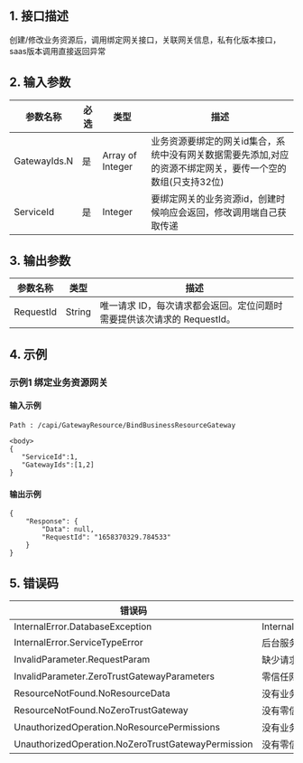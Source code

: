 ## 1. 接口描述




创建/修改业务资源后，调用绑定网关接口，关联网关信息，私有化版本接口，saas版本调用直接返回异常

<div class="rno-api-explorer">
    <div class="rno-api-explorer-inner">
        <div class="rno-api-explorer-hd">
            <div class="rno-api-explorer-title">
            </div>
        </div>
        <div class="rno-api-explorer-body">
            <div class="rno-api-explorer-cont">
            </div>
        </div>
    </div>
</div>

## 2. 输入参数


| 参数名称 | 必选 | 类型 | 描述 |
|---------|---------|---------|---------|
| GatewayIds.N | 是 | Array of Integer | 业务资源要绑定的网关id集合，系统中没有网关数据需要先添加,对应的资源不绑定网关，要传一个空的数组(只支持32位) |
| ServiceId | 是 | Integer | 要绑定网关的业务资源id，创建时候响应会返回，修改调用端自己获取传递 |

## 3. 输出参数

| 参数名称 | 类型 | 描述 |
|---------|---------|---------|
| RequestId | String | 唯一请求 ID，每次请求都会返回。定位问题时需要提供该次请求的 RequestId。|

## 4. 示例

### 示例1 绑定业务资源网关

#### 输入示例

```
Path : /capi/GatewayResource/BindBusinessResourceGateway

<body>
{
   "ServiceId":1,
   "GatewayIds":[1,2]
}
```

#### 输出示例

```
{
    "Response": {
        "Data": null,
        "RequestId": "1658370329.784533"
    }
}
```












## 5. 错误码


| 错误码 | 描述 |
|---------|---------|
| InternalError.DatabaseException | InternalError.DatabaseException |
| InternalError.ServiceTypeError | 后台服务系统类型错误。 |
| InvalidParameter.RequestParam | 缺少请求参数。 |
| InvalidParameter.ZeroTrustGatewayParameters | 零信任网关数据错误。 |
| ResourceNotFound.NoResourceData | 没有业务资源数据。 |
| ResourceNotFound.NoZeroTrustGateway | 没有零信任网关。 |
| UnauthorizedOperation.NoResourcePermissions | 没有业务资源权限。 |
| UnauthorizedOperation.NoZeroTrustGatewayPermission | 没有零信任网关权限。 |
